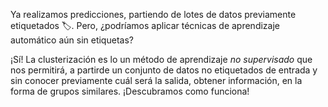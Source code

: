 Ya realizamos predicciones, partiendo de lotes de datos previamente etiquetados :label:. Pero, ¿podríamos aplicar técnicas de aprendizaje automático aún sin etiquetas?

¡Sí! La clusterización es lo un método de aprendizaje _no supervisado_ que nos permitirá, a partirde un conjunto de datos no etiquetados de entrada y sin conocer previamente cuál será la salida, obtener información, en la forma de grupos similares. ¡Descubramos como funciona!
